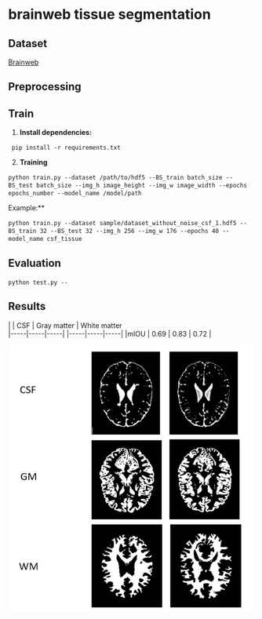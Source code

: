 # brainweb tissue segmentation

## Dataset

[Brainweb](https://brainweb.bic.mni.mcgill.ca/)

## Preprocessing 

## Train

1. **Install dependencies:**


```
 pip install -r requirements.txt
```

2. **Training**

```
python train.py --dataset /path/to/hdf5 --BS_train batch_size --BS_test batch_size --img_h image_height --img_w image_width --epochs epochs_number --model_name /model/path
```

Example:**

```
python train.py --dataset sample/dataset_without_noise_csf_1.hdf5 --BS_train 32 --BS_test 32 --img_h 256 --img_w 176 --epochs 40 --model_name csf_tissue
```

## Evaluation

`python test.py --`

## Results

|   | CSF | Gray matter | White matter	
|-----|-----|-----|
|-----|-----|-----|
|mIOU | 0.69	| 0.83	| 0.72 |


![alt text](https://github.com/smohammadi96/brainweb_tissue_segmentation_unet/blob/main/sample/result.PNG)
